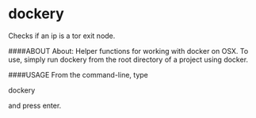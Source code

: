 # dockery
Checks if an ip is a tor exit node.

####ABOUT
About: Helper functions for working with docker on OSX.
To use, simply run dockery <command> from the root directory of a project using docker.

####USAGE
From the command-line, type

dockery <command>

and press enter.
